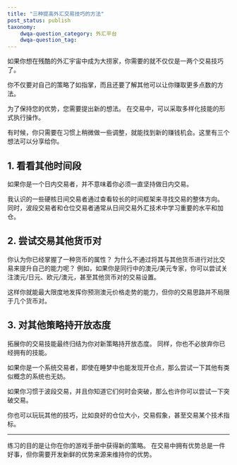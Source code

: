 ```yaml
---
title: "三种提高外汇交易技巧的方法"
post_status: publish
taxonomy:
    dwqa-question_category: 外汇平台
    dwqa-question_tag:
---
```


如果你想在残酷的外汇宇宙中成为大捞家，你需要的就不仅仅是一两个交易技巧了。

你不仅要对自己的策略了如指掌，而且还要了解其他可以让你赚取更多点数的方法。

为了保持您的优势，您需要提出新的想法。 在交易中，可以采取多样化技能的形式执行操作。

有时候，你只需要在习惯上稍微做一些调整，就能找到新的赚钱机会。这里有三个想法可以分享给你。

## 1\. 看看其他时间段

如果你是一个日内交易者，并不意味着你必须一直坚持做日内交易。

我认识的一些硬核日间交易者通过查看较长的时间框架来寻找交易的整体方向。 同时，波段交易者和仓位交易者通常从日间交易外汇技术中学习重要的水平和加仓。

## 2\. 尝试交易其他货币对

你认为你已经掌握了一种货币的属性？ 为什么不通过将其与其他货币进行对比交易来提升自己的能力呢？ 例如，如果你是同行中的澳元/美元专家，你可以尝试关注澳元/日元、欧元/澳元，甚至其他货币对的交易设置。

这样你就能最大限度地发挥你预测澳元价格走势的能力，但你的交易思路并不局限于几个货币对。

## 3\. 对其他策略持开放态度

拓展你的交易技能最终归结为你对新策略持开放态度。 同样，你也不必放弃你已经拥有的技能。

如果你是一个系统交易者，即使在睡梦中也能发现开仓点，那么尝试一下其他有类似概念的系统也无妨。

如果你习惯于波段交易，并且你知道它们何时会突破，那么也许你可以尝试一下突破交易。

你也可以玩玩其他的技巧，比如良好的仓位大小，交易假象，甚至交易某个技术指标。

* * *

练习的目的是让你在你的游戏手册中获得新的策略。 在交易中拥有优势总是一件好事，但你需要开发新鲜的优势来源来维持你的优势。
